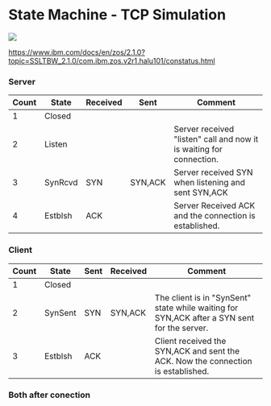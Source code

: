 # State Machine - TCP Simulation

![](https://www.ibm.com/docs/en/SSLTBW_2.1.0/com.ibm.zos.v2r1.halu101/dwgl0004.gif)

https://www.ibm.com/docs/en/zos/2.1.0?topic=SSLTBW_2.1.0/com.ibm.zos.v2r1.halu101/constatus.html


### Server
| Count | State    | Received | Sent    | Comment                                                             |
|-------|----------|----------|---------|---------------------------------------------------------------------|
| 1     | Closed   |          |         |                                                                     |
| 2     | Listen   |          |         | Server received "listen" call and now it is waiting for connection. |
| 3     | SynRcvd  | SYN      | SYN,ACK | Server received SYN when listening and sent  SYN,ACK                |
| 4     | Estblsh  | ACK      |         | Server Received ACK and the connection is established.              |

### Client
| Count | State   | Sent | Received | Comment                                                                                     |
|-------|---------|------|----------|---------------------------------------------------------------------------------------------|
| 1     | Closed  |      |          |                                                                                             |
| 2     | SynSent | SYN  | SYN,ACK  | The client is in "SynSent" state while waiting for SYN,ACK after a SYN sent for the server. |
| 3     | Estblsh | ACK  |          | Client received the SYN,ACK and sent the ACK. Now the connection is established.            |

### Both after conection
